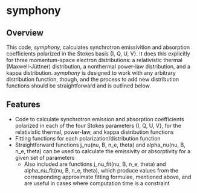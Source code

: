 # symphony

## Overview
This code, *symphony*, calculates synchrotron emissivition and absorption coefficients polarized in the Stokes basis {I, Q, U, V}.  It does this explicitly for three momentum-space electron distributions: a relativistic thermal (Maxwell-Jüttner) distribution, a nonthermal power-law distribution, and a kappa distribution.  *symphony* is designed to work with any arbitrary distribution function, though, and the process to add new distribution functions should be straightforward and is outlined below.

## Features
* Code to calculate synchrotron emission and absorption coefficients polarized in each of the four Stokes parameters {I, Q, U, V}, for the relativistic thermal, power-law, and kappa distribution functions
* Fitting functions for each polarization/distribution function
* Straightforward functions j_nu(nu, B, n_e, theta) and alpha_nu(nu, B, n_e, theta) can be used to calculate the emissivity or absorptivity for a given set of parameters
  * Also included are functions j_nu_fit(nu, B, n_e, theta) and alpha_nu_fit(nu, B, n_e, theta), which produce values from the corresponding approximate fitting formulae, mentioned above, and are useful in cases where computation time is a constraint
